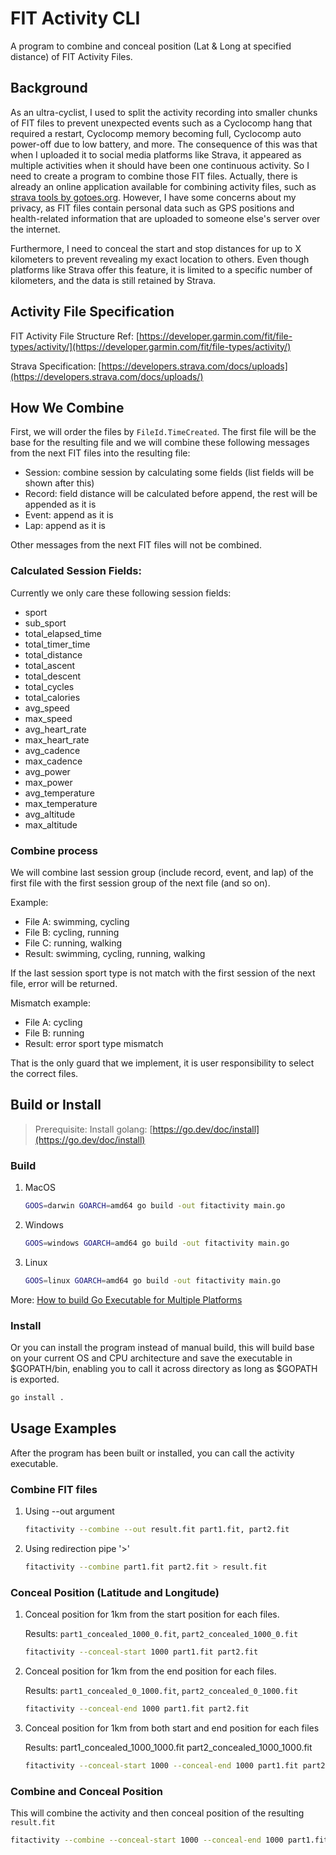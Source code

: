 # FIT Activity CLI

A program to combine and conceal position (Lat & Long at specified distance) of FIT Activity Files.

## Background

As an ultra-cyclist, I used to split the activity recording into smaller chunks of FIT files to prevent unexpected events such as a Cyclocomp hang that required a restart, Cyclocomp memory becoming full, Cyclocomp auto power-off due to low battery, and more. The consequence of this was that when I uploaded it to social media platforms like Strava, it appeared as multiple activities when it should have been one continuous activity. So I need to create a program to combine those FIT files. Actually, there is already an online application available for combining activity files, such as [strava tools by gotoes.org](https://gotoes.org/strava/Combine_GPX_TCX_FIT_Files.php). However, I have some concerns about my privacy, as FIT files contain personal data such as GPS positions and health-related information that are uploaded to someone else's server over the internet.

Furthermore, I need to conceal the start and stop distances for up to X kilometers to prevent revealing my exact location to others. Even though platforms like Strava offer this feature, it is limited to a specific number of kilometers, and the data is still retained by Strava.

## Activity File Specification

FIT Activity File Structure Ref: [https://developer.garmin.com/fit/file-types/activity/](https://developer.garmin.com/fit/file-types/activity/)

Strava Specification: [https://developers.strava.com/docs/uploads](https://developers.strava.com/docs/uploads/)

## How We Combine

First, we will order the files by `FileId.TimeCreated`.
The first file will be the base for the resulting file and we will combine these following messages from the next FIT files into the resulting file:

- Session: combine session by calculating some fields (list fields will be shown after this)
- Record: field distance will be calculated before append, the rest will be appended as it is
- Event: append as it is
- Lap: append as it is

Other messages from the next FIT files will not be combined.

### Calculated Session Fields:

Currently we only care these following session fields:

- sport
- sub_sport
- total_elapsed_time
- total_timer_time
- total_distance
- total_ascent
- total_descent
- total_cycles
- total_calories
- avg_speed
- max_speed
- avg_heart_rate
- max_heart_rate
- avg_cadence
- max_cadence
- avg_power
- max_power
- avg_temperature
- max_temperature
- avg_altitude
- max_altitude

### Combine process

We will combine last session group (include record, event, and lap) of the first file with the first session group of the next file (and so on).

Example:

- File A: swimming, cycling
- File B: cycling, running
- File C: running, walking
- Result: swimming, cycling, running, walking

If the last session sport type is not match with the first session of the next file, error will be returned.

Mismatch example:

- File A: cycling
- File B: running
- Result: error sport type mismatch

That is the only guard that we implement, it is user responsibility to select the correct files.

## Build or Install

> Prerequisite: Install golang: [https://go.dev/doc/install](https://go.dev/doc/install)

### Build

1. MacOS
   ```sh
   GOOS=darwin GOARCH=amd64 go build -out fitactivity main.go
   ```
2. Windows

   ```sh
   GOOS=windows GOARCH=amd64 go build -out fitactivity main.go
   ```

3. Linux
   ```sh
   GOOS=linux GOARCH=amd64 go build -out fitactivity main.go
   ```

More: [How to build Go Executable for Multiple Platforms](https://www.digitalocean.com/community/tutorials/how-to-build-go-executables-for-multiple-platforms-on-ubuntu-16-04)

### Install

Or you can install the program instead of manual build, this will build base on your current OS and CPU architecture and save the executable in $GOPATH/bin, enabling you to call it across directory as long as $GOPATH is exported.

```sh
go install .
```

## Usage Examples

After the program has been built or installed, you can call the activity executable.

### Combine FIT files

1. Using --out argument
   ```sh
   fitactivity --combine --out result.fit part1.fit, part2.fit
   ```
2. Using redirection pipe '>'
   ```sh
   fitactivity --combine part1.fit part2.fit > result.fit
   ```

### Conceal Position (Latitude and Longitude)

1. Conceal position for 1km from the start position for each files.

   Results: `part1_concealed_1000_0.fit`, `part2_concealed_1000_0.fit`

   ```sh
   fitactivity --conceal-start 1000 part1.fit part2.fit
   ```

2. Conceal position for 1km from the end position for each files.

   Results: `part1_concealed_0_1000.fit`, `part2_concealed_0_1000.fit`

   ```sh
   fitactivity --conceal-end 1000 part1.fit part2.fit
   ```

3. Conceal position for 1km from both start and end position for each files

   Results: part1_concealed_1000_1000.fit part2_concealed_1000_1000.fit

   ```sh
   fitactivity --conceal-start 1000 --conceal-end 1000 part1.fit part2.fit
   ```

### Combine and Conceal Position

This will combine the activity and then conceal position of the resulting `result.fit`

```sh
fitactivity --combine --conceal-start 1000 --conceal-end 1000 part1.fit, part2.fit > result.fit
```

